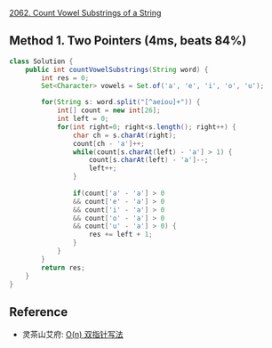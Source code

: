 [2062. Count Vowel Substrings of a String]()


## Method 1. Two Pointers (4ms, beats 84%)
```java
class Solution {
    public int countVowelSubstrings(String word) {
        int res = 0;
        Set<Character> vowels = Set.of('a', 'e', 'i', 'o', 'u');

        for(String s: word.split("[^aeiou]+")) {
            int[] count = new int[26];
            int left = 0;
            for(int right=0; right<s.length(); right++) {
                char ch = s.charAt(right);
                count[ch - 'a']++;
                while(count[s.charAt(left) - 'a'] > 1) {
                    count[s.charAt(left) - 'a']--;
                    left++;
                }
                
                if(count['a' - 'a'] > 0 
                && count['e' - 'a'] > 0 
                && count['i' - 'a'] > 0
                && count['o' - 'a'] > 0
                && count['u' - 'a'] > 0) {
                    res += left + 1;
                }
            }
        }
        return res;
    }
}
```


## Reference
* 灵茶山艾府: [O(n) 双指针写法](https://leetcode.cn/problems/count-vowel-substrings-of-a-string/solutions/1088423/on-shuang-zhi-zhen-xie-fa-by-endlesschen-6dkt/)
